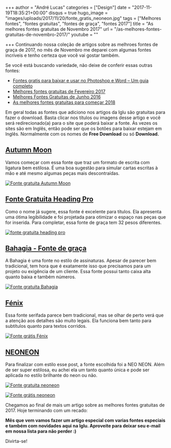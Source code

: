 +++
author = "André Lucas"
categories = ["Design"]
date = "2017-11-19T18:35:21+00:00"
disqus = true
hugo_image = "images/uploads/2017/11/20/fonte_gratis_neoneon.jpg"
tags = ["Melhores fontes", "fontes gratuitas", "fontes de graça", "fontes 2017"]
title = "As melhores fontes gratuitas de Novembro 2017"
url = "/as-melhores-fontes-gratuitas-de-novembro-2017/"
youtube = ""

+++
Continuando nossa coleção de artigos sobre as melhroes fontes de graça de 2017, no mês de Novembro me deparei com algumas fontes incríveis e tenho certeza que você vai gostar também.

Se você está buscando variedade, não deixe de conferir essas outras fontes:

* [Fontes gratis para baixar e usar no Photoshop e Word – Um guia completo](https://www.igluonline.com/fontes-gratis-para-baixar-e-usar-no-photoshop-e-word-um-guia-completo/)
* [Melhores fontes gratuitas de Fevereiro 2017]("https://www.igluonline.com/melhores-fontes-gratuitas-de-fevereiro-2017/)
* [Melhores Fontes Gratuitas de Junho 2016](https://www.igluonline.com/melhores-fontes-gratuitas-de-junho-2016/)
* [As melhores fontes gratuitas para começar 2018](https://www.igluonline.com/melhores-fontes-gratuitas-para-comecar-2018/)

Em geral todas as fontes que adiciono nos artigos da Iglu são gratuitas para fazer o download. Basta clicar nos títulos ou imagens desse artigo e você será redirecionado(a) para o site que poderá baixar a fonte. Às vezes os sites são em Inglês, então pode ser que os botões para baixar estejam em Inglês. Normalmente com os nomes de **Free Download** ou só **Download.**

## [Autumn Moon](http://www.1001fonts.com/autumn-moon-font.html)

Vamos começar com essa fonte que traz um formato de escrita com ligatura bem estilosa. É uma boa sugestão para simular cartas escritas à mão e até mesmo algumas peças mais descontraídas.

[![Fonte gratuita Autumn Moon](images/uploads/2017/11/20/fontes_gratuitas_novembro_2017.png "Fonte gratuita Autumn Moon")](http://www.1001fonts.com/autumn-moon-font.html)

## [Fonte Gratuita Heading Pro](https://www.myfonts.com/fonts/zetafonts/heading-pro/)

Como o nome já sugere, essa fonte é excelente para títulos. Ela apresenta uma ótima legibilidade e foi projetada para otimizar o espaço nas peças que for inserida. Para completar, essa fonte de graça tem 32 pesos diferentes.

[![fonte gratuita heading pro](images/uploads/2017/11/20/fonte_gratuita_heading_pro.jpg "Heading pro")](https://www.myfonts.com/fonts/zetafonts/heading-pro/)

## [Bahagia - Fonte de graça](https://pixelbuddha.net/freebie/bahagia-typeface)

A Bahagia é uma fonte no estilo de assinaturas. Apesar de parecer bem tradicional, tem hora que é exatamente isso que precisamos para um projeto ou exigência de um cliente. Essa fonte possui tanto caixa alta quanto baixa e também números.

[![Fonte gratuita Bahagia](images/uploads/2017/11/20/fonte_gratis_bahagia.jpg "Fonte gratuita Bahagia")](https://pixelbuddha.net/freebie/bahagia-typeface)

## [Fénix](https://www.behance.net/gallery/6901203/Fnix-(FREE-Typeface))

Essa fonte serifada parece bem tradicional, mas se olhar de perto verá que a atenção aos detalhes são muito legais. Ela funciona bem tanto para subtítulos quanto para textos corridos.

[![Fonte grátis Fénix](images/uploads/2017/11/20/fonte_gratis_fenix.jpg "Fonte grátis Fénix")](https://www.behance.net/gallery/6901203/Fnix-(FREE-Typeface))

## [NEONEON](https://www.behance.net/gallery/55332529/NEONEON-FREE-FONT)

Para finalizar com estilo esse post, a fonte escolhida foi a NEO NEON. Além de ser super estilosa, eu achei ela um tanto quanto única e pode ser aplicada no estilo brilhante do neon ou não.

[![Fonte gratuita neoneon](images/uploads/2017/11/20/fonte_gratis_neoneon2.jpg "Fonte gratuita neoneon")](https://www.behance.net/gallery/55332529/NEONEON-FREE-FONT)

[![Fonte grátis neoneon](images/uploads/2017/11/20/fonte_gratis_neoneon.jpg "Fonte grátis neoneon")](https://www.behance.net/gallery/55332529/NEONEON-FREE-FONT)

Chegamos ao final de mais um artigo sobre as melhores fontes gratuitas de 2017. Hoje terminando com um recado:

**Mês que vem vamos fazer um artigo especial com varias fontes especiais e também com novidades aqui na Iglu. Aproveite para deixar seu e-mail em nossa lista para não perder :)**

Divirta-se!